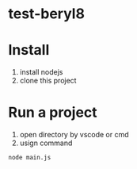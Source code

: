 # test-beryl8

# Install
1. install nodejs
2. clone this project

# Run a project
1. open directory by vscode or cmd
2. usign command 
```
node main.js
```